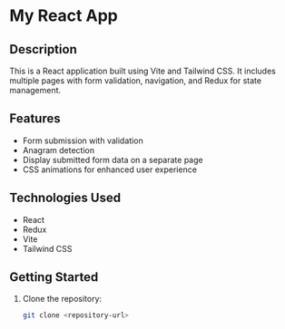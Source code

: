# My React App

## Description

This is a React application built using Vite and Tailwind CSS. It includes multiple pages with form validation, navigation, and Redux for state management.

## Features

- Form submission with validation
- Anagram detection
- Display submitted form data on a separate page
- CSS animations for enhanced user experience

## Technologies Used

- React
- Redux
- Vite
- Tailwind CSS

## Getting Started

1. Clone the repository:
   ```bash
   git clone <repository-url>
